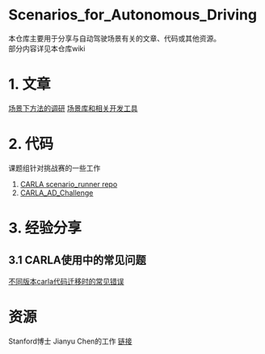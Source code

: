 # Scenarios_for_Autonomous_Driving
本仓库主要用于分享与自动驾驶场景有关的文章、代码或其他资源。  
部分内容详见本仓库wiki

# 1. 文章  
[场景下方法的调研](https://github.com/DRL-CASIA/Scenarios_for_Autonomous_Driving/blob/master/Scenario%20related.md)
[场景库和相关开发工具](https://github.com/DRL-CASIA/Scenarios_for_Autonomous_Driving/wiki/%E5%9C%BA%E6%99%AF%E5%BA%93%E5%8F%91%E5%B1%95%E7%8E%B0%E7%8A%B6%E8%B0%83%E7%A0%94)

# 2. 代码  
课题组针对挑战赛的一些工作  
1. [CARLA scenario_runner repo](https://github.com/DRL-CASIA/scenario_runner)
2. [CARLA_AD_Challenge](https://github.com/DRL-CASIA/CARLA_AD_challenge)

# 3. 经验分享
## 3.1 CARLA使用中的常见问题  
[不同版本carla代码迁移时的常见错误](https://github.com/DRL-CASIA/Scenarios_for_Autonomous_Driving/blob/master/carla_version_problem.md)

# 资源  
Stanford博士 Jianyu Chen的工作
[链接](https://github.com/cjy1992/gym-carla)





